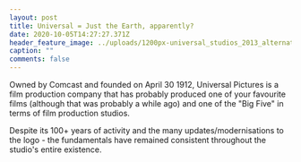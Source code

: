 ```yaml
---
layout: post
title: Universal = Just the Earth, apparently?
date: 2020-10-05T14:27:27.371Z
header_feature_image: ../uploads/1200px-universal_studios_2013_alternative_ii.svg.png
caption: ""
comments: false
---
```

Owned by Comcast and founded on April 30 1912, Universal Pictures is a film production company that has probably produced one of your favourite films (although that was probably a while ago) and one of the "Big Five" in terms of film production studios. 

Despite its 100+ years of activity and the many updates/modernisations to the logo - the fundamentals have remained consistent throughout the studio's entire existence.